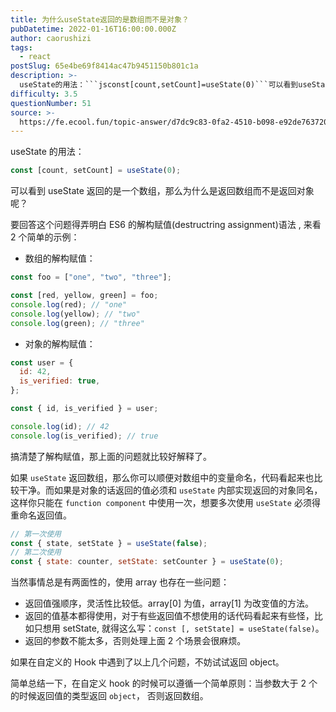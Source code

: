 ```yaml
---
title: 为什么useState返回的是数组而不是对象？
pubDatetime: 2022-01-16T16:00:00.000Z
author: caorushizi
tags:
  - react
postSlug: 65e4be69f8414ac47b9451150b801c1a
description: >-
  useState的用法：```jsconst[count,setCount]=useState(0)```可以看到useState返回的是一个数组，那么为什么是返回数组而不是返回对象呢？要回答这个问题
difficulty: 3.5
questionNumber: 51
source: >-
  https://fe.ecool.fun/topic-answer/d7dc9c83-0fa2-4510-b098-e92de7637209?orderBy=updateTime&order=desc&tagId=13
---
```


useState 的用法：

```js
const [count, setCount] = useState(0);
```

可以看到 useState 返回的是一个数组，那么为什么是返回数组而不是返回对象呢？

要回答这个问题得弄明白 ES6 的解构赋值(destructring assignment)语法 , 来看 2 个简单的示例：

- 数组的解构赋值：

```js
const foo = ["one", "two", "three"];

const [red, yellow, green] = foo;
console.log(red); // "one"
console.log(yellow); // "two"
console.log(green); // "three"
```

- 对象的解构赋值：

```js
const user = {
  id: 42,
  is_verified: true,
};

const { id, is_verified } = user;

console.log(id); // 42
console.log(is_verified); // true
```

搞清楚了解构赋值，那上面的问题就比较好解释了。

如果 `useState` 返回数组，那么你可以顺便对数组中的变量命名，代码看起来也比较干净。而如果是对象的话返回的值必须和 `useState` 内部实现返回的对象同名，这样你只能在 `function component` 中使用一次，想要多次使用 `useState` 必须得重命名返回值。

```js
// 第一次使用
const { state, setState } = useState(false);
// 第二次使用
const { state: counter, setState: setCounter } = useState(0);
```

当然事情总是有两面性的，使用 array 也存在一些问题：

- 返回值强顺序，灵活性比较低。array\[0\] 为值，array\[1\] 为改变值的方法。
- 返回的值基本都得使用，对于有些返回值不想使用的话代码看起来有些怪，比如只想用 setState, 就得这么写：`const [, setState] = useState(false)`。
- 返回的参数不能太多，否则处理上面 2 个场景会很麻烦。

如果在自定义的 Hook 中遇到了以上几个问题，不妨试试返回 object。

简单总结一下，在自定义 hook 的时候可以遵循一个简单原则：当参数大于 2 个的时候返回值的类型返回 `object`， 否则返回数组。
